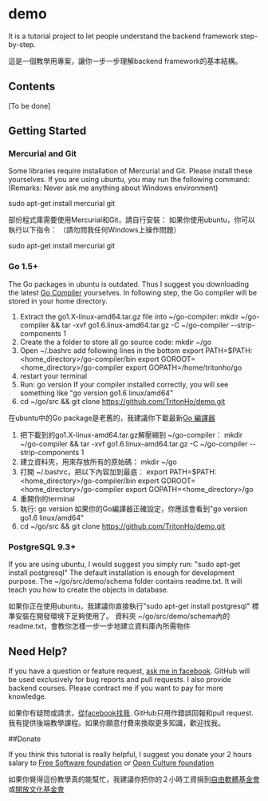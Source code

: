 # demo

It is a tutorial project to let people understand the backend framework step-by-step.

這是一個教學用專案，讓你一步一步理解backend framework的基本結構。

## Contents

[To be done]

## Getting Started

### Mercurial and Git

Some libraries require installation of Mercurial and Git. Please install these yourselves.
If you are using ubuntu, you may run the following command:
(Remarks: Never ask me anything about Windows environment)

sudo apt-get install mercurial git

部份程式庫需要使用Mercurial和Git，請自行安裝：
如果你使用ubuntu，你可以執行以下指令：
（請勿問我任何Windows上操作問題）

sudo apt-get install mercurial git

### Go 1.5+

The Go packages in ubuntu is outdated. Thus I suggest you downloading the latest [Go Compiler](https://golang.org/dl/) yourselves.
In following step, the Go compiler will be stored in your home directory.

1. Extract the go1.X-linux-amd64.tar.gz file into ~/go-compiler: 
	mkdir ~/go-compiler && tar -xvf go1.6.linux-amd64.tar.gz -C ~/go-compiler --strip-components 1
2. Create the a folder to store all go source code:
	mkdir ~/go
3. Open ~/.bashrc add following lines in the bottom
	export PATH=$PATH:<home_directory>/go-compiler/bin 
	export GOROOT=<home_directory>/go-compiler
	export GOPATH=/home/tritonho/go
4. restart your terminal
5. Run: go version
	If your compiler installed correctly, you will see something like "go version go1.6 linux/amd64"
6. cd ~/go/src && git clone https://github.com/TritonHo/demo.git

在ubuntu中的Go package是老舊的，我建議你下載最新[Go 編譯器](https://golang.org/dl/)

1. 把下載到的go1.X-linux-amd64.tar.gz解壓縮到 ~/go-compiler：
	mkdir ~/go-compiler && tar -xvf go1.6.linux-amd64.tar.gz -C ~/go-compiler --strip-components 1
2. 建立資料夾，用來存放所有的原始碼：
	mkdir ~/go
3. 打開 ~/.bashrc，把以下內容加到最底：
	export PATH=$PATH:<home_directory>/go-compiler/bin 
	export GOROOT=<home_directory>/go-compiler
	export GOPATH=<home_directory>/go
4. 重開你的terminal
5. 執行: go version
	如果你的Go編譯器正確設定，你應該會看到"go version go1.6 linux/amd64"
6. cd ~/go/src && git clone https://github.com/TritonHo/demo.git

### PostgreSQL 9.3+

If you are using ubuntu, I would suggest you simply run: "sudo apt-get install postgresql"
The default installation is enough for development purpose.
The ~/go/src/demo/schema folder contains readme.txt. It will teach you how to create the objects in database.

如果你正在使用ubuntu，我建議你直接執行"sudo apt-get install postgresql"
標準安裝在開發環境下足夠使用了。
資料夾 ~/go/src/demo/schema內的readme.txt，會教你怎樣一步一步地建立資料庫內所需物件

## Need Help?

If you have a question or feature request, [ask me in facebook](https://www.facebook.com/tritonho). GitHub will be used exclusively for bug reports and pull requests.
I also provide backend courses. Please contract me if you want to pay for more knowledge.

如果你有疑問或請求，[從facebook找我](https://www.facebook.com/tritonho). GitHub只用作錯誤回報和pull request.
我有提供後端教學課程。如果你願意付費來換取更多知識，歡迎找我。

##Donate

If you think this tutorial is really helpful, I suggest you donate your 2 hours salary to [Free Software foundation](https://my.fsf.org/donate/) or [Open Culture foundation](http://ocf.tw/donate/)

如果你覺得這份教學真的能幫忙，我建議你把你的２小時工資捐到[自由軟體基金會](https://my.fsf.org/donate/)或[開放文化基金會](http://ocf.tw/donate/)
